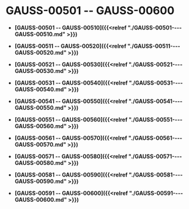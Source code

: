 # GAUSS-00501 -- GAUSS-00600

-   **[GAUSS-00501 -- GAUSS-00510]({{<relref "./GAUSS-00501----GAUSS-00510.md" >}})**  

-   **[GAUSS-00511 -- GAUSS-00520]({{<relref "./GAUSS-00511----GAUSS-00520.md" >}})**  

-   **[GAUSS-00521 -- GAUSS-00530]({{<relref "./GAUSS-00521----GAUSS-00530.md" >}})**  

-   **[GAUSS-00531 -- GAUSS-00540]({{<relref "./GAUSS-00531----GAUSS-00540.md" >}})**  

-   **[GAUSS-00541 -- GAUSS-00550]({{<relref "./GAUSS-00541----GAUSS-00550.md" >}})**  

-   **[GAUSS-00551 -- GAUSS-00560]({{<relref "./GAUSS-00551----GAUSS-00560.md" >}})**  

-   **[GAUSS-00561 -- GAUSS-00570]({{<relref "./GAUSS-00561----GAUSS-00570.md" >}})**  

-   **[GAUSS-00571 -- GAUSS-00580]({{<relref "./GAUSS-00571----GAUSS-00580.md" >}})**  

-   **[GAUSS-00581 -- GAUSS-00590]({{<relref "./GAUSS-00581----GAUSS-00590.md" >}})**  

-   **[GAUSS-00591 -- GAUSS-00600]({{<relref "./GAUSS-00591----GAUSS-00600.md" >}})**  


